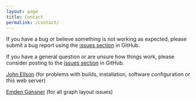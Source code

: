```yaml
---
layout: page
title: Contact
permalink: /contact/
---
```


If you have a bug or believe something is not working as expected, please 
submit a bug report using the [issues section](https://github.com/ellson/graphviz/issues) in GitHub.

If you have a general question or are unsure how things work, please consider 
posting to the [issues section](https://github.com/ellson/graphviz/issues) in GitHub.

[John Ellson](mailto:ellson@graphviz.org) (for problems with builds, installation, software configuration or this web server)

[Emden Gansner](mailto:erg@graphviz.org) (for all graph layout issues)

